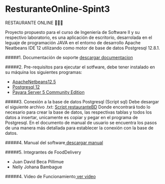 # ResturanteOnline-Spint3

RESTAURANTE ONLINE 🥣🌮🥩

Proyecto propuesto para el curso de Ingeniería de Software II y su respectivo laboratorio, es una aplicación de escritorio, desarrolada en el leguaje de programación JAVA en el entorno de desarrollo Apache Neatbeans IDE 12 utilizando como motor de base de datos Postgresql 12.8.1.

#####1. Documentación de soporte [ descargar documentacion](https://drive.google.com/drive/folders/14YWdc9pCRNrcvlRMcp3rkOpogA02oGy8?usp=sharing")

#####2. Pre-requisitos para ejecutar el sotfware, debe tener instalado en su máquina los siguientes programas:
- [ApacheNetbeans12.5](https://netbeans.apache.org/download/index.html)
- [Postgresql 12](https://www.postgresql.org/download/)
- [Payara Server 5 Community Edition](https://www.payara.fish/downloads/payara-platform-community-edition/)

#####3. Conexión a la base de datos Postgresql (Script sql)
Debe desargar el siguiente archivo .txt: [Script restauranteBD](https://github.com/juanbep/juanbep-ResturanteOnline-Spint3/blob/main/script.txt)
Donde encontrará todo lo necesario para crear la base de datos, las respectivas tablas y todos los datos a insertar, unicamente es copiar y pegar en el programa de Postgresql. 
En el documento de manual de usuario se encuentra los pasos de una manera más detallada para establecer la conexión con la base de datos. 

#####4. Manual del software[ descargar manual](https://github.com/juanbep/juanbep-ResturanteOnline-Spint3/blob/main/manual%20de%20usuario.docx)

#####5. Integrantes de FoodDelivery
- Juan David Beca Pillimue 
- Nelly Johana Bambague 

#####4. Video de Funcionamiento[ ver video](https://youtu.be/Tth8D8LWges)
